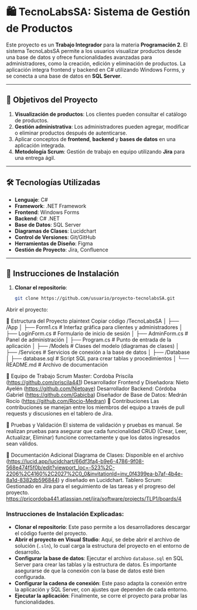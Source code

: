 # 🛍️ TecnoLabsSA: Sistema de Gestión de Productos

Este proyecto es un **Trabajo Integrador** para la materia **Programación 2**. El sistema TecnoLabsSA permite a los usuarios visualizar productos desde una base de datos y ofrece funcionalidades avanzadas para administradores, como la creación, edición y eliminación de productos. La aplicación integra frontend y backend en C# utilizando Windows Forms, y se conecta a una base de datos en **SQL Server**.

---

## 🌟 Objetivos del Proyecto

1. **Visualización de productos**: Los clientes pueden consultar el catálogo de productos.
2. **Gestión administrativa**: Los administradores pueden agregar, modificar o eliminar productos después de autenticarse.
3. Aplicar conceptos de **frontend**, **backend** y **bases de datos** en una aplicación integrada.
4. **Metodología Scrum**: Gestión de trabajo en equipo utilizando **Jira** para una entrega ágil.

---

## 🛠️ Tecnologías Utilizadas

- **Lenguaje**: C#
- **Framework**: .NET Framework
- **Frontend**: Windows Forms
- **Backend**: C# .NET
- **Base de Datos**: SQL Server
- **Diagramas de Clases**: Lucidchart
- **Control de Versiones**: Git/GitHub
- **Herramientas de Diseño**: Figma
- **Gestión de Proyecto**: Jira, Confluence

---

## 🚀 Instrucciones de Instalación

1. **Clonar el repositorio**:
   ```bash
   git clone https://github.com/usuario/proyecto-tecnolabsSA.git
Abrir el proyecto:

📂 Estructura del Proyecto
plaintext
Copiar código
/TecnoLabsSA
│
├── /App
│   ├── Form1.cs           # Interfaz gráfica para clientes y administradores
│   ├── LoginForm.cs       # Formulario de inicio de sesión
│   ├── AdminForm.cs       # Panel de administración
│   ├── Program.cs         # Punto de entrada de la aplicación
│   ├── /Models            # Clases del modelo (diagramas de clases)
│   ├── /Services          # Servicios de conexión a la base de datos
│
├── /Database
│   ├── database.sql       # Script SQL para crear tablas y procedimientos
│
└── README.md              # Archivo de documentación

👥 Equipo de Trabajo
Scrum Master: Cordoba Priscila (https://github.com/priscila441)
Desarrollador Frontend y Diseñadora: Nieto Ayelén (https://github.com/Nietoaye)
Desarrollador Backend: Córdoba Gabriel (https://github.com/Gabicba)
Diseñador de Base de Datos: Medrán Rocío (https://github.com/Rocio-Medran)
🤝 Contribuciones
Las contribuciones se manejan entre los miembros del equipo a través de pull requests y discusiones en el tablero de Jira.

🧪 Pruebas y Validación
El sistema de validación y pruebas es manual. Se realizan pruebas para asegurar que cada funcionalidad CRUD (Crear, Leer, Actualizar, Eliminar) funcione correctamente y que los datos ingresados sean válidos.

📄 Documentación Adicional
Diagrama de Clases: Disponible en el archivo (https://lucid.app/lucidchart/66df3fa4-b9e6-4786-9f08-568e474f5f0b/edit?viewport_loc=-523%2C-2206%2C4160%2C2027%2C0_0&invitationId=inv_0f4399ea-b7af-4b4e-8a1d-8382db596844) y diseñado en Lucidchart.
Tablero Scrum: Gestionado en Jira para el seguimiento de las tareas y el progreso del proyecto. https://pricordoba441.atlassian.net/jira/software/projects/TLP1/boards/4

### Instrucciones de Instalación Explicadas:
- **Clonar el repositorio**: Este paso permite a los desarrolladores descargar el código fuente del proyecto.
- **Abrir el proyecto en Visual Studio**: Aquí, se debe abrir el archivo de solución (`.sln`), lo cual carga la estructura del proyecto en el entorno de desarrollo.
- **Configurar la base de datos**: Ejecutar el archivo `database.sql` en SQL Server para crear las tablas y la estructura de datos. Es importante asegurarse de que la conexión con la base de datos esté bien configurada.
- **Configurar la cadena de conexión**: Este paso adapta la conexión entre la aplicación y SQL Server, con ajustes que dependen de cada entorno.
- **Ejecutar la aplicación**: Finalmente, se corre el proyecto para probar las funcionalidades.
